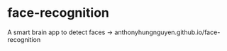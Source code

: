 # face-recognition
A smart brain app to detect faces -> anthonyhungnguyen.github.io/face-recognition

